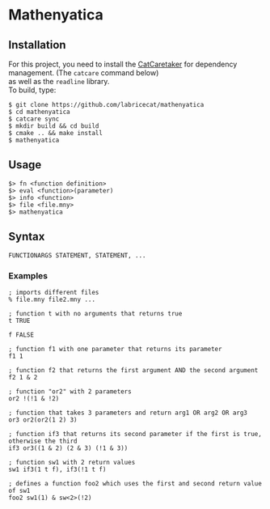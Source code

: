 # Mathenyatica

## Installation
For this project, you need to install the [CatCaretaker](https://github.com/labricecat/catcaretaker) for dependency management. (The `catcare` command below)  
as well as the `readline` library.  
To build, type: 
```
$ git clone https://github.com/labricecat/mathenyatica
$ cd mathenyatica
$ catcare sync
$ mkdir build && cd build
$ cmake .. && make install
$ mathenyatica
```

## Usage
```
$> fn <function definition>
$> eval <function>(parameter)
$> info <function>
$> file <file.mny>
$> mathenyatica
```

## Syntax
```
FUNCTIONARGS STATEMENT, STATEMENT, ...
```
### Examples
```
; imports different files
% file.mny file2.mny ...

; function t with no arguments that returns true
t TRUE

f FALSE

; function f1 with one parameter that returns its parameter
f1 1

; function f2 that returns the first argument AND the second argument
f2 1 & 2

; function "or2" with 2 parameters
or2 !(!1 & !2)

; function that takes 3 parameters and return arg1 OR arg2 OR arg3
or3 or2(or2(1 2) 3)

; function if3 that returns its second parameter if the first is true, otherwise the third
if3 or3((1 & 2) (2 & 3) (!1 & 3))

; function sw1 with 2 return values
sw1 if3(1 t f), if3(!1 t f)

; defines a function foo2 which uses the first and second return value of sw1
foo2 sw1(1) & sw<2>(!2)
```
